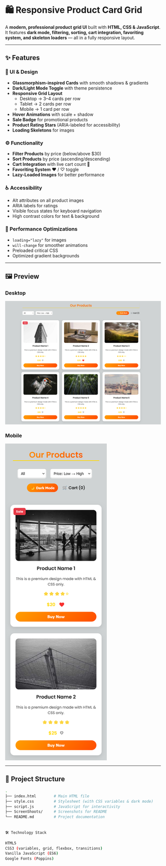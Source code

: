 # 🛍️ Responsive Product Card Grid

A **modern, professional product grid UI** built with **HTML, CSS & JavaScript**.  
It features **dark mode, filtering, sorting, cart integration, favoriting system, and skeleton loaders** — all in a fully responsive layout.

---

## ✨ Features

### 🎨 UI & Design
- **Glassmorphism-inspired Cards** with smooth shadows & gradients  
- **Dark/Light Mode Toggle** with theme persistence  
- **Responsive Grid Layout**  
  - Desktop → 3–4 cards per row  
  - Tablet → 2 cards per row  
  - Mobile → 1 card per row  
- **Hover Animations** with scale + shadow  
- **Sale Badge** for promotional products  
- **Product Rating Stars** (ARIA-labeled for accessibility)  
- **Loading Skeletons** for images  

### ⚙️ Functionality
- **Filter Products** by price (below/above $30)  
- **Sort Products** by price (ascending/descending)  
- **Cart Integration** with live cart count 🛒  
- **Favoriting System** ❤️ / ♡ toggle  
- **Lazy-Loaded Images** for better performance  

### ♿ Accessibility
- Alt attributes on all product images  
- ARIA labels for ratings  
- Visible focus states for keyboard navigation  
- High contrast colors for text & background  

### 🚀 Performance Optimizations
- `loading="lazy"` for images  
- `will-change` for smoother animations  
- Preloaded critical CSS  
- Optimized gradient backgrounds  

---

## 🖼️ Preview

### Desktop
![Desktop Preview](./ScreenShoots/task-3-ss.png)

### Mobile
![Mobile Preview](./ScreenShoots/task-3-mobile-ss.png)

---

## 📂 Project Structure
```bash
.
├── index.html        # Main HTML file
├── style.css         # Stylesheet (with CSS variables & dark mode)
├── script.js         # JavaScript for interactivity
├── ScreenShoots/     # Screenshots for README
└── README.md         # Project documentation


🛠️ Technology Stack

HTML5
CSS3 (variables, grid, flexbox, transitions)
Vanilla JavaScript (ES6)
Google Fonts (Poppins)